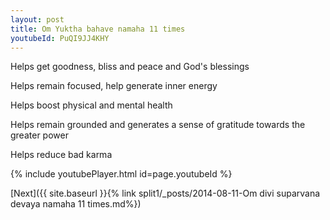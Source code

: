 ```yaml
---
layout: post
title: Om Yuktha bahave namaha 11 times
youtubeId: PuQI9JJ4KHY
---
```

 
 
Helps get goodness, bliss and peace and God's blessings
 
Helps remain focused, help generate inner energy 
 
Helps boost physical and mental health 
 
Helps remain grounded and generates a sense of gratitude towards the greater power 
 
Helps reduce bad karma
 
 
 
 


{% include youtubePlayer.html id=page.youtubeId %}
 
[Next]({{ site.baseurl }}{% link  split1/_posts/2014-08-11-Om divi suparvana devaya namaha 11 times.md%})
 
